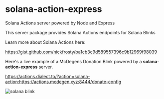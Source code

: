 # solana-action-express
Solana Actions server powered by Node and Express

This server package provides Solana Actions endpoints for Solana Blinks

Learn more about Solana Actions here: 

https://gist.github.com/nickfrosty/ba1cb3c9d589557396c9b12969f98039

Here's a live example of a McDegens Donation Blink powered by a **solana-action-express** server.

https://actions.dialect.to/?action=solana-action:https://actions.mcdegen.xyz:8444/donate-config

![solana blink](https://github.com/McDegens-DAO/solana-action-express/blob/main/blink.png)
